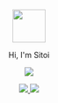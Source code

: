 <div align="center">
  <br>
  <br>
  <br>
  <br>
  <a href="https://sitoi.cn/">
    <img width="60" height="60" src="https://avatars2.githubusercontent.com/u/32479597?v=4" />
  </a>
  <br>

  <p>Hi, I'm Sitoi</p>
  <p>
    <a href="https://sitoi.cn/">
      <img src="https://github-readme-stats.vercel.app/api?username=Sitoi&show_icons=true&icon_color=805AD5&text_color=718096&bg_color=ffffff&hide_title=true&hide_border=true" />
    </a>
  </p>
  <a href="https://github.com/Sitoi/SystemdClash">
    <img src="https://github-readme-stats.vercel.app/api/pin/?username=Sitoi&repo=SystemdClash" />
  </a>
  <a href="https://github.com/Sitoi/dailycheckin">
    <img src="https://github-readme-stats.vercel.app/api/pin/?username=Sitoi&repo=dailycheckin" />
  </a>
  <br>
</div>
